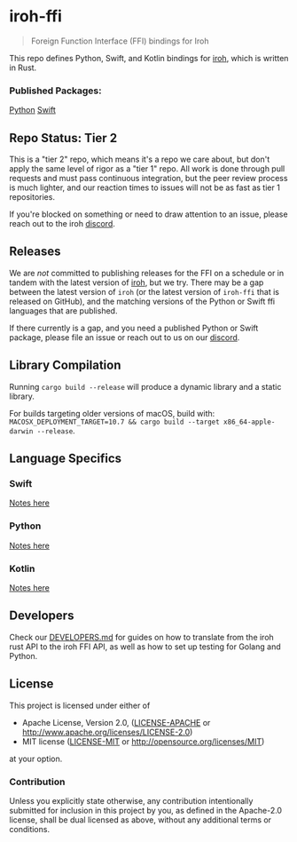 # iroh-ffi

> Foreign Function Interface (FFI) bindings for Iroh

This repo defines Python, Swift, and Kotlin bindings for [iroh](https://github.com/n0-computer/iroh), which is written in Rust.

### Published Packages:

[Python](https://pypi.org/project/iroh/)
[Swift](https://github.com/n0-computer/iroh-ffi)

## Repo Status: Tier 2

This is a "tier 2" repo, which means it's a repo we care about, but don't apply the same level of rigor as a "tier 1" repo. All work is done through pull requests and must pass continuous integration, but the peer review process is much lighter, and our reaction times to issues will not be as fast as tier 1 repositories.

If you're blocked on something or need to draw attention to an issue, please reach out to the iroh [discord](https://discord.gg/B4pzE3usDC).

## Releases

We are _not_ committed to publishing releases for the FFI on a schedule or in tandem with the latest version of [iroh](https://github.com/n0-computer/iroh), but we try. There may be a gap between the latest version of `iroh` (or the latest version of `iroh-ffi` that is released on GitHub), and the matching versions of the Python or Swift ffi languages that are published.

If there currently is a gap, and you need a published Python or Swift package, please file an issue or reach out to us on our [discord](https://discord.gg/B4pzE3usDC).


## Library Compilation

Running `cargo build --release` will produce a dynamic library and a static library.

For builds targeting older versions of macOS, build with:  `MACOSX_DEPLOYMENT_TARGET=10.7 && cargo build --target x86_64-apple-darwin --release`.

## Language Specifics

### Swift

[Notes here](https://github.com/n0-computer/iroh-ffi/blob/main/README.swift.md)

### Python

[Notes here](https://github.com/n0-computer/iroh-ffi/blob/main/README.python.md)

### Kotlin

[Notes here](https://github.com/n0-computer/iroh-ffi/blob/main/README.kotlin.md)

## Developers
Check our [DEVELOPERS.md](DEVELOPERS.md) for guides on how to translate from the iroh rust API to the iroh FFI API, as well as how to set up testing for Golang and Python.

## License

This project is licensed under either of

 * Apache License, Version 2.0, ([LICENSE-APACHE](LICENSE-APACHE) or
   http://www.apache.org/licenses/LICENSE-2.0)
 * MIT license ([LICENSE-MIT](LICENSE-MIT) or
   http://opensource.org/licenses/MIT)

at your option.

### Contribution

Unless you explicitly state otherwise, any contribution intentionally submitted
for inclusion in this project by you, as defined in the Apache-2.0 license,
shall be dual licensed as above, without any additional terms or conditions.
